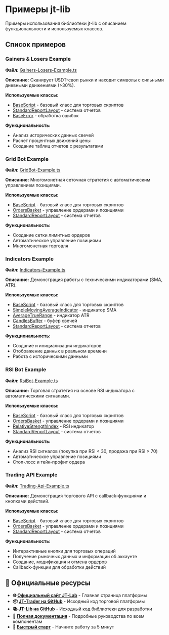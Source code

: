 # Примеры jt-lib

Примеры использования библиотеки jt-lib с описанием функциональности и используемых классов.

## Список примеров

### Gainers & Losers Example

**Файл:** [Gainers-Losers-Example.ts](https://github.com/jt-lab-com/jt-lib/blob/main/src/examples/Gainers-Losers-Example.ts)

**Описание:** Сканирует USDT-своп рынки и находит символы с сильными дневными движениями (>30%).

**Используемые классы:**
- [BaseScript](jt-lib/trading-scripts.md) - базовый класс для торговых скриптов
- [StandardReportLayout](jt-lib/reporting-system.md) - система отчетов
- [BaseError](jt-lib/core-fundamentals.md) - обработка ошибок

**Функциональность:**
- Анализ исторических данных свечей
- Расчет процентных движений цены
- Создание таблиц отчетов с результатами

### Grid Bot Example

**Файл:** [GridBot-Example.ts](https://github.com/jt-lab-com/jt-lib/blob/main/src/examples/GridBot-Example.ts)

**Описание:** Многомонетная сеточная стратегия с автоматическим управлением позициями.

**Используемые классы:**
- [BaseScript](jt-lib/trading-scripts.md) - базовый класс для торговых скриптов
- [OrdersBasket](jt-lib/exchange-orders-basket.md) - управление ордерами и позициями
- [StandardReportLayout](jt-lib/reporting-system.md) - система отчетов

**Функциональность:**
- Создание сетки лимитных ордеров
- Автоматическое управление позициями
- Многомонетная торговля

### Indicators Example

**Файл:** [Indicators-Example.ts](https://github.com/jt-lab-com/jt-lib/blob/main/src/examples/Indicators-Example.ts)

**Описание:** Демонстрация работы с техническими индикаторами (SMA, ATR).

**Используемые классы:**
- [BaseScript](jt-lib/trading-scripts.md) - базовый класс для торговых скриптов
- [SimpleMovingAverageIndicator](jt-lib/technical-indicators.md) - индикатор SMA
- [AverageTrueRange](jt-lib/technical-indicators.md) - индикатор ATR
- [CandlesBuffer](jt-lib/market-data-candles.md) - буфер свечей
- [StandardReportLayout](jt-lib/reporting-system.md) - система отчетов

**Функциональность:**
- Создание и инициализация индикаторов
- Отображение данных в реальном времени
- Работа с историческими данными

### RSI Bot Example

**Файл:** [RsiBot-Example.ts](https://github.com/jt-lab-com/jt-lib/blob/main/src/examples/RsiBot-Example.ts)

**Описание:** Торговая стратегия на основе RSI индикатора с автоматическими сигналами.

**Используемые классы:**
- [BaseScript](jt-lib/trading-scripts.md) - базовый класс для торговых скриптов
- [OrdersBasket](jt-lib/exchange-orders-basket.md) - управление ордерами и позициями
- [RelativeStrengthIndex](jt-lib/technical-indicators.md) - RSI индикатор
- [StandardReportLayout](jt-lib/reporting-system.md) - система отчетов

**Функциональность:**
- Анализ RSI сигналов (покупка при RSI < 30, продажа при RSI > 70)
- Автоматическое управление позициями
- Стоп-лосс и тейк-профит ордера

### Trading API Example

**Файл:** [Trading-Api-Example.ts](https://github.com/jt-lab-com/jt-lib/blob/main/src/examples/Trading-Api-Example.ts)

**Описание:** Демонстрация торгового API с callback-функциями и кнопками действий.

**Используемые классы:**
- [BaseScript](jt-lib/trading-scripts.md) - базовый класс для торговых скриптов
- [OrdersBasket](jt-lib/exchange-orders-basket.md) - управление ордерами и позициями
- [StandardReportLayout](jt-lib/reporting-system.md) - система отчетов

**Функциональность:**
- Интерактивные кнопки для торговых операций
- Получение рыночных данных и информации об аккаунте
- Создание, модификация и отмена ордеров
- Callback-функции для обработки действий

## 🔗 Официальные ресурсы

- **🌐 [Официальный сайт JT-Lab](https://jt-lab.com)** - Главная страница платформы
- **📦 [JT-Trader на GitHub](https://github.com/jt-lab-com/jt-trader)** - Исходный код торговой платформы
- **📚 [JT-Lib на GitHub](https://github.com/jt-lab-com/jt-lib)** - Исходный код библиотеки для разработки
- **📖 [Полная документация](/docs/intro)** - Подробные руководства по всем компонентам
- **🚀 [Быстрый старт](/docs/quick-start)** - Начните работу за 5 минут
